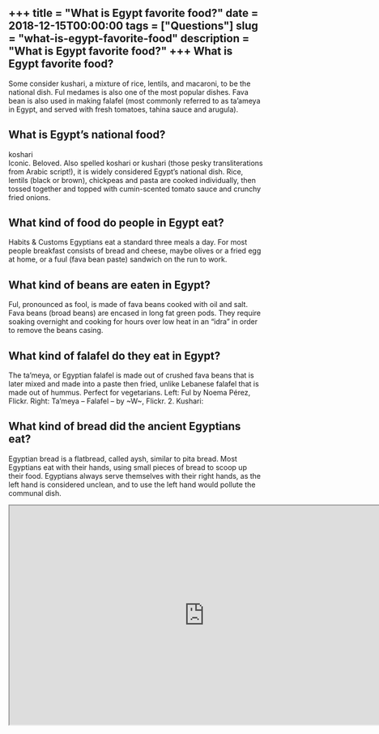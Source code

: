 +++
title = "What is Egypt favorite food?"
date = 2018-12-15T00:00:00
tags = ["Questions"]
slug = "what-is-egypt-favorite-food"
description = "What is Egypt favorite food?"
+++
What is Egypt favorite food?
----------------------------

Some consider kushari, a mixture of rice, lentils, and macaroni, to be the national dish. Ful medames is also one of the most popular dishes. Fava bean is also used in making falafel (most commonly referred to as ta’ameya in Egypt, and served with fresh tomatoes, tahina sauce and arugula).

What is Egypt’s national food?
------------------------------

koshari  
Iconic. Beloved. Also spelled koshari or kushari (those pesky transliterations from Arabic script!), it is widely considered Egypt’s national dish. Rice, lentils (black or brown), chickpeas and pasta are cooked individually, then tossed together and topped with cumin-scented tomato sauce and crunchy fried onions.

What kind of food do people in Egypt eat?
-----------------------------------------

Habits &amp; Customs Egyptians eat a standard three meals a day. For most people breakfast consists of bread and cheese, maybe olives or a fried egg at home, or a fuul (fava bean paste) sandwich on the run to work.

What kind of beans are eaten in Egypt?
--------------------------------------

Ful, pronounced as fool, is made of fava beans cooked with oil and salt. Fava beans (broad beans) are encased in long fat green pods. They require soaking overnight and cooking for hours over low heat in an “idra” in order to remove the beans casing.

What kind of falafel do they eat in Egypt?
------------------------------------------

The ta’meya, or Egyptian falafel is made out of crushed fava beans that is later mixed and made into a paste then fried, unlike Lebanese falafel that is made out of hummus. Perfect for vegetarians. Left: Ful by Noema Pérez, Flickr. Right: Ta’meya – Falafel – by ~W~, Flickr. 2. Kushari:

What kind of bread did the ancient Egyptians eat?
-------------------------------------------------

Egyptian bread is a flatbread, called aysh, similar to pita bread. Most Egyptians eat with their hands, using small pieces of bread to scoop up their food. Egyptians always serve themselves with their right hands, as the left hand is considered unclean, and to use the left hand would pollute the communal dish.

<iframe allow="accelerometer; autoplay; clipboard-write; encrypted-media; gyroscope; picture-in-picture" allowfullscreen="" class="__youtube_prefs__  epyt-is-override  no-lazyload" data-no-lazy="1" data-origheight="433" data-origwidth="770" data-skipgform_ajax_framebjll="" height="433" id="_ytid_81265" loading="lazy" src="https://www.youtube.com/embed/CMLslLqbIvM?enablejsapi=1&autoplay=0&cc_load_policy=0&cc_lang_pref=&iv_load_policy=1&loop=0&modestbranding=0&rel=1&fs=1&playsinline=0&autohide=2&theme=dark&color=red&controls=1&" title="YouTube player" width="770"></iframe>